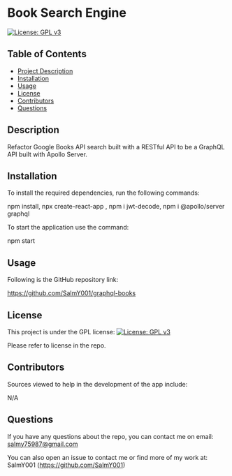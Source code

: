 # Book Search Engine

[![License: GPL v3](https://img.shields.io/badge/License-GPLv3-blue.svg)](https://www.gnu.org/licenses/gpl-3.0)

## Table of Contents

- [Project Description](#Description)
- [Installation](#Installation)
- [Usage](#Usage)
- [License](#License)
- [Contributors](#Contributors)
- [Questions](#Questions)

## Description

Refactor Google Books API search built with a RESTful API to be a GraphQL API built with Apollo Server.

## Installation

To install the required dependencies, run the following commands:

npm install, npx create-react-app , npm i jwt-decode, npm i @apollo/server graphql

To start the application use the command:

npm start

## Usage

Following is the GitHub repository link:

https://github.com/SalmY001/graphql-books

## License

This project is under the GPL license:
[![License: GPL v3](https://img.shields.io/badge/License-GPLv3-blue.svg)](https://www.gnu.org/licenses/gpl-3.0)

Please refer to license in the repo.

## Contributors

Sources viewed to help in the development of the app include:

N/A

## Questions

If you have any questions about the repo, you can contact me on email: salmy75987@gmail.com

You can also open an issue to contact me or find more of my work at: SalmY001 (https://github.com/SalmY001)
